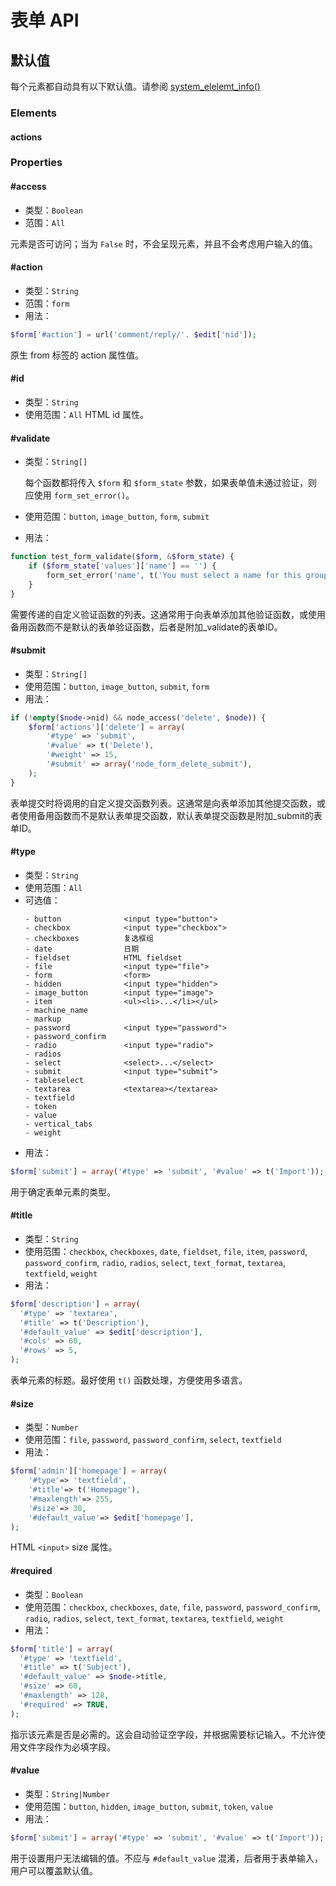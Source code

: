 # 表单 API


## 默认值
每个元素都自动具有以下默认值。请参阅 [system_elelemt_info()]()


### Elements

#### actions





### Properties

#### \#access
- 类型：`Boolean`
- 范围：`All`

元素是否可访问；当为 `False` 时，不会呈现元素，并且不会考虑用户输入的值。

#### \#action
- 类型：`String`
- 范围：`form`
- 用法：
```php
$form['#action'] = url('comment/reply/'. $edit['nid']);
```
原生 from 标签的 action 属性值。


#### \#id
- 类型：`String`
- 使用范围：`All`
HTML id 属性。

#### \#validate
- 类型：`String[]`

    每个函数都将传入 `$form` 和 `$form_state` 参数，如果表单值未通过验证，则应使用 `form_set_error()`。
- 使用范围：`button`, `image_button`, `form`, `submit`
- 用法：
```php
function test_form_validate($form, &$form_state) {
    if ($form_state['values']['name'] == '') {
        form_set_error('name', t('You must select a name for this group of settings.'));
    }
}
```
需要传递的自定义验证函数的列表。这通常用于向表单添加其他验证函数，或使用备用函数而不是默认的表单验证函数，后者是附加_validate的表单ID。


#### \#submit
- 类型：`String[]`
- 使用范围：`button`, `image_button`, `submit`, `form`
- 用法：
```php
if (!empty($node->nid) && node_access('delete', $node)) {
    $form['actions']['delete'] = array(
        '#type' => 'submit',
        '#value' => t('Delete'),
        '#weight' => 15,
        '#submit' => array('node_form_delete_submit'),
    );
}
```
表单提交时将调用的自定义提交函数列表。这通常是向表单添加其他提交函数，或者使用备用函数而不是默认表单提交函数，默认表单提交函数是附加_submit的表单ID。

#### \#type
- 类型：`String`
- 使用范围：`All`
- 可选值：
  ```
  - button              <input type="button">
  - checkbox            <input type="checkbox">
  - checkboxes          复选框组
  - date                日期
  - fieldset            HTML fieldset
  - file                <input type="file">
  - form                <form>
  - hidden              <input type="hidden">
  - image_button        <input type="image">
  - item                <ul><li>...</li></ul>
  - machine_name
  - markup
  - password            <input type="password">
  - password_confirm
  - radio               <input type="radio">
  - radios
  - select              <select>...</select>
  - submit              <input type="submit">
  - tableselect
  - textarea            <textarea></textarea>
  - textfield
  - token
  - value
  - vertical_tabs
  - weight
  ```
- 用法：
```php
$form['submit'] = array('#type' => 'submit', '#value' => t('Import'));
```
用于确定表单元素的类型。


#### \#title
- 类型：`String`
- 使用范围：`checkbox`, `checkboxes`, `date`, `fieldset`, `file`, `item`, `password`, `password_confirm`, `radio`, `radios`, `select`, `text_format`, `textarea`, `textfield`, `weight`
- 用法：
```php
$form['description'] = array(
  '#type' => 'textarea',
  '#title' => t('Description'),
  '#default_value' => $edit['description'],
  '#cols' => 60,
  '#rows' => 5,
);
```
表单元素的标题。最好使用 `t()` 函数处理，方便使用多语言。


#### \#size
- 类型：`Number`
- 使用范围：`file`, `password`, `password_confirm`, `select`, `textfield`
- 用法：
```php
$form['admin']['homepage'] = array(
    '#type'=> 'textfield',
    '#title'=> t('Homepage'),
    '#maxlength'=> 255,
    '#size'=> 30,
    '#default_value'=> $edit['homepage'],
);
```
HTML `<input>` size 属性。


#### \#required
- 类型：`Boolean`
- 使用范围：`checkbox`, `checkboxes`, `date`, `file`, `password`, `password_confirm`, `radio`, `radios`, `select`, `text_format`, `textarea`, `textfield`, `weight`
- 用法：
```php
$form['title'] = array(
  '#type' => 'textfield',
  '#title' => t('Subject'),
  '#default_value' => $node->title,
  '#size' => 60,
  '#maxlength' => 128,
  '#required' => TRUE,
);
```
指示该元素是否是必需的。这会自动验证空字段，并根据需要标记输入。不允许使用文件字段作为必填字段。


#### \#value
- 类型：`String|Number`
- 使用范围：`button`, `hidden`, `image_button`, `submit`, `token`, `value`
- 用法：
```php
$form['submit'] = array('#type' => 'submit', '#value' => t('Import'));
```
用于设置用户无法编辑的值。不应与 `#default_value` 混淆，后者用于表单输入，用户可以覆盖默认值。


